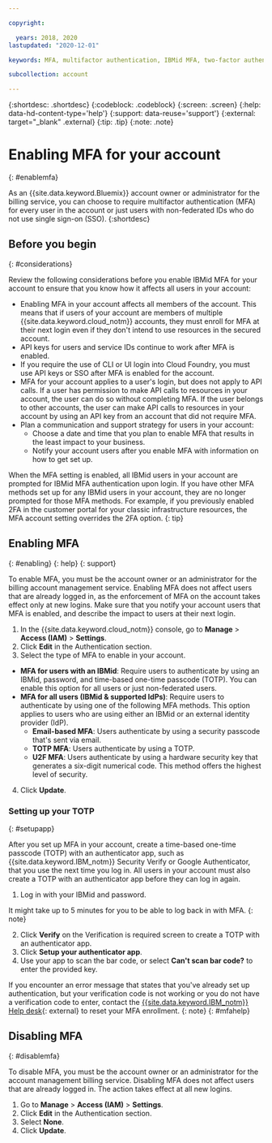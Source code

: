 ```yaml
---

copyright:

  years: 2018, 2020
lastupdated: "2020-12-01"

keywords: MFA, multifactor authentication, IBMid MFA, two-factor authentication, account MFA, time-based one-time passcode, TOTP

subcollection: account

---
```


{:shortdesc: .shortdesc}
{:codeblock: .codeblock}
{:screen: .screen}
{:help: data-hd-content-type='help'}
{:support: data-reuse='support'}
{:external: target="_blank" .external}
{:tip: .tip}
{:note: .note}

# Enabling MFA for your account
{: #enablemfa}

As an {{site.data.keyword.Bluemix}} account owner or administrator for the billing service, you can choose to require multifactor authentication (MFA) for every user in the account or just users with non-federated IDs who do not use single sign-on (SSO). 
{:shortdesc}

## Before you begin
{: #considerations}

Review the following considerations before you enable IBMid MFA for your account to ensure that you know how it affects all users in your account:

* Enabling MFA in your account affects all members of the account. This means that if users of your account are members of multiple {{site.data.keyword.cloud_notm}} accounts, they must enroll for MFA at their next login even if they don't intend to use resources in the secured account.
* API keys for users and service IDs continue to work after MFA is enabled.
* If you require the use of CLI or UI login into Cloud Foundry, you must use API keys or SSO after MFA is enabled for the account.
* MFA for your account applies to a user's login, but does not apply to API calls. If a user has permission to make API calls to resources in your account, the user can do so without completing MFA. If the user belongs to other accounts, the user can make API calls to resources in your account by using an API key from an account that did not require MFA.
* Plan a communication and support strategy for users in your account:
  * Choose a date and time that you plan to enable MFA that results in the least impact to your business.
  * Notify your account users after you enable MFA with information on how to get set up.

When the MFA setting is enabled, all IBMid users in your account are prompted for IBMid MFA authentication upon login. If you have other MFA methods set up for any IBMid users in your account, they are no longer prompted for those MFA methods. For example, if you previously enabled 2FA in the customer portal for your classic infrastructure resources, the MFA account setting overrides the 2FA option. 
{: tip}

## Enabling MFA
{: #enabling}
{: help}
{: support}

To enable MFA, you must be the account owner or an administrator for the billing account management service. Enabling MFA does not affect users that are already logged in, as the enforcement of MFA on the account takes effect only at new logins. Make sure that you notify your account users that MFA is enabled, and describe the impact to users at their next login.

1. In the {{site.data.keyword.cloud_notm}} console, go to **Manage** > **Access (IAM)** > **Settings**.
2. Click **Edit** in the Authentication section.
3. Select the type of MFA to enable in your account.

  * **MFA for users with an IBMid**: Require users to authenticate by using an IBMid, password, and time-based one-time passcode (TOTP). You can enable this option for all users or just non-federated users. 
  * **MFA for all users (IBMid & supported IdPs)**: Require users to authenticate by using one of the following MFA methods. This option applies to users who are using either an IBMid or an external identity provider (IdP). 
    * **Email-based MFA**: Users authenticate by using a security passcode that's sent via email.
    * **TOTP MFA**: Users authenticate by using a TOTP.
    * **U2F MFA**: Users authenticate by using a hardware security key that generates a six-digit numerical code. This method offers the highest level of security. 

4. Click **Update**.

### Setting up your TOTP
{: #setupapp}

After you set up MFA in your account, create a time-based one-time passcode (TOTP) with an authenticator app, such as {{site.data.keyword.IBM_notm}} Security Verify or Google Authenticator, that you use the next time you log in. All users in your account must also create a TOTP with an authenticator app before they can log in again. 

1. Log in with your IBMid and password.

  It might take up to 5 minutes for you to be able to log back in with MFA.
  {: note}

2. Click **Verify** on the Verification is required screen to create a TOTP with an authenticator app.
3. Click **Setup your authenticator app**.
4. Use your app to scan the bar code, or select **Can't scan bar code?** to enter the provided key. 

If you encounter an error message that states that you've already set up authentication, but your verification code is not working or you do not have a verification code to enter, contact the [{{site.data.keyword.IBM_notm}} Help desk](https://www.ibm.com/ibmid/myibm/help/us/helpdesk.html){: external} to reset your MFA enrollment.
{: note}
{: #mfahelp}

## Disabling MFA
{: #disablemfa}

To disable MFA, you must be the account owner or an administrator for the account management billing service. Disabling MFA does not affect users that are already logged in. The action takes effect at all new logins.

1. Go to **Manage** > **Access (IAM)** > **Settings**.
2. Click **Edit** in the Authentication section.
3. Select **None**.
4. Click **Update**.

